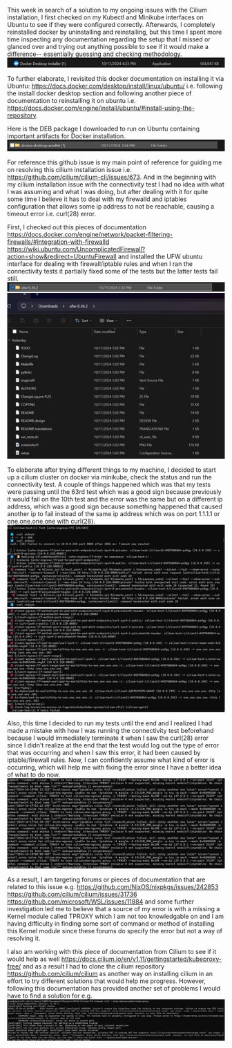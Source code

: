 This week in search of a solution to my ongoing issues with the Cilium installation, I 
first checked on my Kubectl and Minikube interfaces on Ubuntu to see if they were configured 
correctly. Afterwards, I completely reinstalled docker by uninstalling and reinstalling, 
but this time I spent more time inspecting any documentation regarding the setup that I missed 
or glanced over and trying out anything possible to see if it would make a difference--
essentially guessing and checking methodology.
![alt text](image-3.png)

To further elaborate, I revisited this docker documentation on installing it via Ubuntu: 
https://docs.docker.com/desktop/install/linux/ubuntu/ i.e. following the install 
docker desktop section and following another piece of documentation to reinstalling it 
on ubuntu i.e. https://docs.docker.com/engine/install/ubuntu/#install-using-the-repository. 

Here is the DEB package I downloaded to run on Ubuntu containing important artifacts for 
Docker installation.
![alt text](image.png)

For reference this github issue is my main point of reference for guiding me on 
resolving this cilium installation issue i.e. https://github.com/cilium/cilium-cli/issues/673. 
And in the beginning with my cilium installation issue with the connectivity test I had 
no idea with what I was assuming and what I was doing, but after dealing with it for quite some
time I believe it has to deal with my firewalld and iptables configuration that allows some 
ip address to not be reachable, causing a timeout error i.e. curl(28) error. 

First, I checked out this pieces of documentation 
https://docs.docker.com/engine/network/packet-filtering-firewalls/#integration-with-firewalld 
https://wiki.ubuntu.com/UncomplicatedFirewall?action=show&redirect=UbuntuFirewall
and installed the UFW ubuntu interface for dealing with firewall/iptable rules and when 
I ran the connectivity tests it partially fixed some of the tests but the latter tests 
fail still. 
![alt text](image-1.png)
![alt text](image-2.png) 

To elaborate after trying different things to my machine, I decided to start up a cilium cluster on docker 
via minikube, check the status and run the connectivity test. A couple of things happened which 
was that my tests were passing until the 63rd test which was a good sign because previously 
it would fail on the 10th test and the error was the same but on a different ip address, which 
was a good sign because something happened that caused another ip to fail instead of the same 
ip address which was on port 1.1.1.1 or one.one.one.one with curl(28). 
![alt text](image-4.png) 
![alt text](image-6.png)

Also, this time I decided to run my tests until the end and I realized I had made a mistake 
with how I was running the connectivity test beforehand because I would immediately terminate 
it when I saw the curl(28) error since I didn't realize at the end that the test would 
log out the type of error that was occurring and when I saw this error, it had been caused 
by iptable/firewall rules. Now, I can confidently assume what kind of error is occurring, 
which will help me with fixing the error since I have a better idea of what to do now. 
![alt text](image-5.png)

As a result, I am targeting forums or pieces of documentation that are related to this issue e.g. 
https://github.com/NixOS/nixpkgs/issues/242853
https://github.com/cilium/cilium/issues/31736
https://github.com/microsoft/WSL/issues/11884
and some further investigation led me to believe that a source of my error is with a missing a 
Kernel module called TPROXY which I am not too knowledgable on and I am having difficulty 
in finding some sort of command or method of installing this Kernel module since these forums 
do specify the error but not a way of resolving it.

I also am working with this piece of documentation from Cilium to see if it would help as well 
https://docs.cilium.io/en/v1.11/gettingstarted/kubeproxy-free/ and as a result I had to clone 
the cilium repository https://github.com/cilium/cilium as another way on installing cilium 
in an effort to try different solutions that would help me progress. However, following this 
documentation has provided another set of problems I would have to find a solution for e.g. 
![alt text](image-7.png)